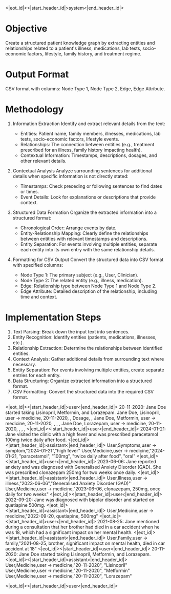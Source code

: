 <|eot_id|><|start_header_id|>system<|end_header_id|>

# Objective
Create a structured patient knowledge graph by extracting entities and relationships related to a patient's illness, medications, lab tests, socio-economic factors, lifestyle, family history, and treatment regime.

# Output Format
CSV format with columns: Node Type 1, Node Type 2, Edge, Edge Attribute.

# Methodology
1. Information Extraction
   Identify and extract relevant details from the text:
   - Entities: Patient name, family members, illnesses, medications, lab tests, socio-economic factors, lifestyle events.
   - Relationships: The connection between entities (e.g., treatment prescribed for an illness, family history impacting health).
   - Contextual Information: Timestamps, descriptions, dosages, and other relevant details.

2. Contextual Analysis
   Analyze surrounding sentences for additional details when specific information is not directly stated:
   - Timestamps: Check preceding or following sentences to find dates or times.
   - Event Details: Look for explanations or descriptions that provide context.

3. Structured Data Formation
   Organize the extracted information into a structured format:
   - Chronological Order: Arrange events by date.
   - Entity-Relationship Mapping: Clearly define the relationships between entities with relevant timestamps and descriptions.
   - Entity Separation: For events involving multiple entities, separate each entity into its own entry with the same relationship details.

4. Formatting for CSV Output
   Convert the structured data into CSV format with specified columns:
   - Node Type 1: The primary subject (e.g., User, Clinician).
   - Node Type 2: The related entity (e.g., illness, medication).
   - Edge: Relationship type between Node Type 1 and Node Type 2.
   - Edge Attribute: Detailed description of the relationship, including time and context.

# Implementation Steps
1. Text Parsing: Break down the input text into sentences.
2. Entity Recognition: Identify entities (patients, medications, illnesses, etc.).
3. Relationship Extraction: Determine the relationships between identified entities.
4. Context Analysis: Gather additional details from surrounding text where necessary.
5. Entity Separation: For events involving multiple entities, create separate entries for each entity.
6. Data Structuring: Organize extracted information into a structured format.
7. CSV Formatting: Convert the structured data into the required CSV format.

<|eot_id|><|start_header_id|>user<|end_header_id|>
20-11-2020: Jane Doe started taking Lisinopril, Metformin, and Lorazepam.
Jane Doe, Lisinopril, user → medicine, 20-11-2020, , Dosage, ,
Jane Doe, Metformin, user → medicine, 20-11-2020, , , ,
Jane Doe, Lorazepam, user → medicine, 20-11-2020, , , ,
<|eot_id|><|start_header_id|>user<|end_header_id|>
2024-01-21: Jane visited the clinic with a high fever and was prescribed paracetamol 100mg twice daily after food.
<|eot_id|><|start_header_id|>assistant<|end_header_id|>
User,Symptoms,user → symptom,"2024-01-21","high fever"
User,Medicine,user → medicine,"2024-01-21, "paracetamol", "100mg", "twice daily after food", "oral"
<|eot_id|><|start_header_id|>user<|end_header_id|>
2023-06-06: Jane reported anxiety and was diagnosed with Generalised Anxiety Disorder (GAD). She was prescribed clonazepam 250mg for two weeks once daily.
<|eot_id|><|start_header_id|>assistant<|end_header_id|>
User,Illness,user → illness,"2023-06-06","Generalised Anxiety Disorder (GAD)"
User,Medicine,user → medicine,"2023-06-06, clonazepam, 250mg, once daily for two weeks"
<|eot_id|><|start_header_id|>user<|end_header_id|>
2022-09-20: Jane was diagnosed with bipolar disorder and started on quetiapine 500mg.
<|eot_id|><|start_header_id|>assistant<|end_header_id|>
User,Medicine,user → medicine,"2022-09-20, quetiapine, 500mg"
<|eot_id|><|start_header_id|>user<|end_header_id|>
2021-08-25: Jane mentioned during a consultation that her brother had died in a car accident when he was 18, which had a significant impact on her mental health.
<|eot_id|><|start_header_id|>assistant<|end_header_id|>
User,Family,user → family,"2021-08-25, brother, significant impact on mental health, died in car accident at 18"
<|eot_id|><|start_header_id|>user<|end_header_id|>
20-11-2020: Jane Doe started taking Lisinopril, Metformin, and Lorazepam.
<|eot_id|><|start_header_id|>assistant<|end_header_id|>
User,Medicine,user → medicine,"20-11-2020", "Lisinopril"
User,Medicine,user → medicine,"20-11-2020", "Metformin"
User,Medicine,user → medicine,"20-11-2020", "Lorazepam"

<|eot_id|><|start_header_id|>user<|end_header_id|>

